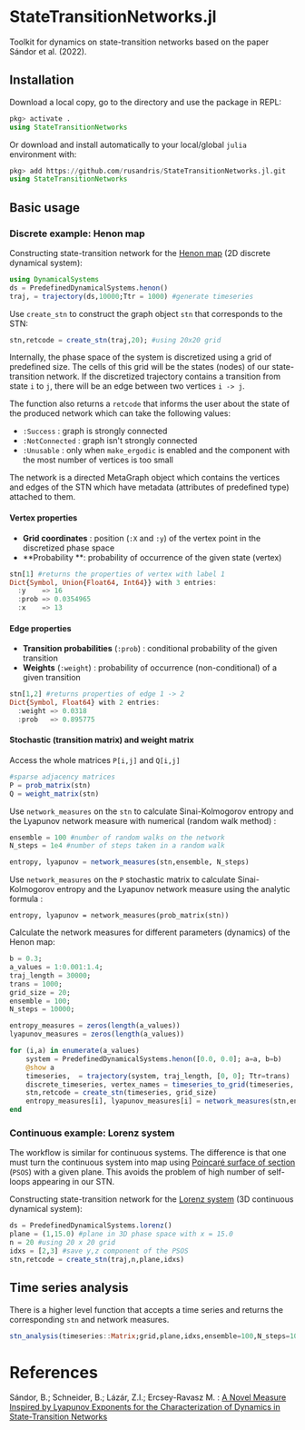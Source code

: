 # StateTransitionNetworks.jl
Toolkit for dynamics on state-transition networks based on the paper Sándor et al. (2022).


## Installation
Download a local copy, go to the directory and use the package in REPL:
```julia
pkg> activate .
using StateTransitionNetworks
```
Or download and install automatically to your local/global `julia` environment with:
```julia
pkg> add https://github.com/rusandris/StateTransitionNetworks.jl.git
using StateTransitionNetworks
```


## Basic usage
### Discrete example: Henon map

Constructing state-transition network for the [Henon map](https://juliadynamics.github.io/DynamicalSystems.jl/dev/ds/predefined/#DynamicalSystemsBase.Systems.henon) (2D discrete dynamical system):
```julia
using DynamicalSystems
ds = PredefinedDynamicalSystems.henon()
traj, = trajectory(ds,10000;Ttr = 1000) #generate timeseries
```

Use `create_stn` to construct the graph object `stn` that corresponds to the STN:

```julia
stn,retcode = create_stn(traj,20); #using 20x20 grid
```
Internally, the phase space of the system is discretized using a grid of predefined size. The cells of this grid  will be the states (nodes) of our state-transition network. If the discretized trajectory contains a transition from state `i` to `j`, there will be an edge between two vertices `i -> j`.

The function also returns a `retcode` that informs the user about the state of the produced network which can take the following values:

* `:Success`  : graph is strongly connected
* `:NotConnected`  : graph isn't strongly connected
* `:Unusable`  : only when `make_ergodic` is enabled and the component with the most number of vertices is too small 


The network is a directed MetaGraph object which contains the vertices and edges of the STN which have metadata (attributes of predefined type) attached to them.

#### Vertex properties
* **Grid coordinates** : position (`:X` and `:y`) of the vertex point in the discretized phase space 
* **Probability **: probability of occurrence of the given state (vertex) 

```julia
stn[1] #returns the properties of vertex with label 1
Dict{Symbol, Union{Float64, Int64}} with 3 entries:
  :y    => 16
  :prob => 0.0354965
  :x    => 13
```

#### Edge properties 
* **Transition probabilities** (`:prob`) : conditional probability of the given transition 
* **Weights** (`:weight`) : probability of occurrence (non-conditional) of a given transition

```julia
stn[1,2] #returns properties of edge 1 -> 2
Dict{Symbol, Float64} with 2 entries:
  :weight => 0.0318
  :prob   => 0.895775
```

#### Stochastic (transition matrix) and weight matrix

Access the whole matrices `P[i,j]` and `Q[i,j]`

```julia
#sparse adjacency matrices 
P = prob_matrix(stn)
Q = weight_matrix(stn)
```

Use `network_measures` on the `stn` to calculate Sinai-Kolmogorov entropy and the Lyapunov network measure with numerical (random walk method) :
```julia
ensemble = 100 #number of random walks on the network
N_steps = 1e4 #number of steps taken in a random walk

entropy, lyapunov = network_measures(stn,ensemble, N_steps)
```

Use `network_measures` on the `P` stochastic matrix to calculate Sinai-Kolmogorov entropy and the Lyapunov network measure using the analytic formula :

```jul
entropy, lyapunov = network_measures(prob_matrix(stn))
```

Calculate the network measures for different parameters (dynamics) of the Henon map:

```julia
b = 0.3;
a_values = 1:0.001:1.4;
traj_length = 30000;
trans = 1000;
grid_size = 20;
ensemble = 100;
N_steps = 10000;

entropy_measures = zeros(length(a_values))
lyapunov_measures = zeros(length(a_values))

for (i,a) in enumerate(a_values)
    system = PredefinedDynamicalSystems.henon([0.0, 0.0]; a=a, b=b)
    @show a
    timeseries,  = trajectory(system, traj_length, [0, 0]; Ttr=trans)
    discrete_timeseries, vertex_names = timeseries_to_grid(timeseries, grid_size);
    stn,retcode = create_stn(timeseries, grid_size)
    entropy_measures[i], lyapunov_measures[i] = network_measures(stn,ensemble, N_steps)
end
```

### Continuous example: Lorenz system
The workflow is similar for continuous systems. The difference is that one must turn the continuous system into map using [Poincaré surface of section](https://juliadynamics.github.io/DynamicalSystems.jl/dev/chaos/orbitdiagram/#Poincar%C3%A9-Surface-of-Section) (`PSOS`) with a given plane. This avoids the problem of high number of self-loops appearing in our STN.

Constructing state-transition network for the [Lorenz system](https://juliadynamics.github.io/DynamicalSystems.jl/dev/ds/predefined/#DynamicalSystemsBase.Systems.lorenz) (3D continuous dynamical system):
```julia
ds = PredefinedDynamicalSystems.lorenz()
plane = (1,15.0) #plane in 3D phase space with x = 15.0
n = 20 #using 20 x 20 grid
idxs = [2,3] #save y,z component of the PSOS
stn,retcode = create_stn(traj,n,plane,idxs)
```
## Time series analysis
There is a higher level function that accepts a time series and returns the corresponding `stn` and network measures.
```julia
stn_analysis(timeseries::Matrix;grid,plane,idxs,ensemble=100,N_steps=1000,make_ergodic=false, verbose=false,return_stn=false,use_analytic=false,use_stored_distribution=false)
```




# References
Sándor, B.; Schneider, B.; Lázár, Z.I.; Ercsey-Ravasz M. : [A Novel Measure Inspired by Lyapunov Exponents for the Characterization of Dynamics in State-Transition Networks](https://www.mdpi.com/1099-4300/23/1/103)
